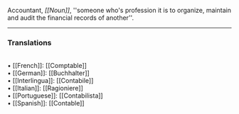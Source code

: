 Accountant, <i>[[Noun]]</i>, ''someone who's profession it is to organize, maintain and audit the financial records of another''. 
<HR> <P> <H3>Translations</H3>
<BR>• [[French]]: [[Comptable]]
<BR>• [[German]]: [[Buchhalter]]
<BR>• [[Interlingua]]: [[Contabile]]
<BR>• [[Italian]]: [[Ragioniere]]
<BR>• [[Portuguese]]: [[Contabilista]]
<BR>• [[Spanish]]: [[Contable]]
<BR>